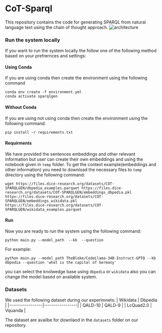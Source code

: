 # CoT-Sparql
This repository contains the code for generating SPARQL from natural language text using the chain of thought approach.
![architecture](https://github.com/yourusername/yourrepository/blob/main/path/to/your/image.png)

### Run the system locally
If you want to run the system locally the follow one of the following method based on your prefrernces and settings:

#### Using Conda
If you are using conda then create the environment using the following command

```
conda env create -f environment.yml
conda activate sparqlgen
```

#### Without Conda
If you are using not using conda then create the environment using the following command:

```
pip install -r requirements.txt
```
#### Requirments 
We have provided the sentences embeddings and other relevant information but user can create their own embeddings and using the notebook given in ```temp``` folder.
To get the context example(embeddings and other information) you need to download the necessary files to ```temp``` directory using the following command:
```
wget https://files.dice-research.org/datasets/COT-SPARQLGEN/dbpedia_examples.parquet https://files.dice-research.org/datasets/COT-SPARQLGEN/embeddings_dbpedia.pkl https://files.dice-research.org/datasets/COT-SPARQLGEN/embeddings_wikidata.pkl
https://files.dice-research.org/datasets/COT-SPARQLGEN/wikidata_examples.parquet
```
#### Run 
Now you are ready to run the system using the following command: 
```
python main.py --model_path  --kb  --question 
```
For example:
```
python main.py --model_path TheBloke/CodeLlama-34B-Instruct-GPTQ --kb dbpedia --question 'what is the capital of Germany'
```

you can select the knolwedge base using ```dbpedia``` or ```wikidata``` also you can change the model based on available system.

### Datasets
We used the following dataset during our experimnets:
| Wikidata | Dbpedia |
|-----------------|-----------------|
| QALD-10  | QALD-9  |
| LcQuad2.0  | Vquanda  |

The dataset are availbe for downlaod in the ```datasets``` folder on our repository.




